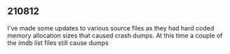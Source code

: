 210812
------
I've made some updates to various source files as they had hard coded memory allocation sizes that caused crash dumps.
At this time a couple of the imdb list files still cause dumps
